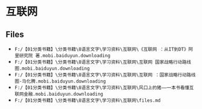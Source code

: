 # 互联网

## Files

- `F:/【01分类书籍】\分类书籍\8语言文字\学习资料\互联网\《互联网 ：从IT到DT》阿里研究院 著.mobi.baiduyun.downloading`
- `F:/【01分类书籍】\分类书籍\8语言文字\学习资料\互联网\互联网 国家战略行动路线图.mobi.baiduyun.downloading`
- `F:/【01分类书籍】\分类书籍\8语言文字\学习资料\互联网\互联网 ：国家战略行动路线图-马化腾.mobi.baiduyun.downloading`
- `F:/【01分类书籍】\分类书籍\8语言文字\学习资料\互联网\风口上的猪——一本书看懂互联网金融.mobi.baiduyun.downloading`
- `F:/【01分类书籍】\分类书籍\8语言文字\学习资料\互联网\files.md`
